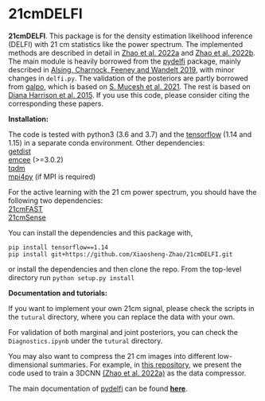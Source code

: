 # 21cmDELFI

**21cmDELFI**. This package is for the density estimation likelihood inference (DELFI) with 21 cm statistics like the power spectrum. The implemented methods are described in detail in [Zhao et al. 2022a](https://arxiv.org/abs/2105.03344) and [Zhao et al. 2022b](https://arxiv.com/). The main module is heavily borrowed from the [pydelfi](https://github.com/justinalsing/pydelfi) package, mainly described in [Alsing, Charnock, Feeney and Wandelt 2019](https://arxiv.org/abs/1903.00007), with minor changes in `delfi.py`.  The validation of the posteriors are partly borrowed from [galpo](https://github.com/smucesh/galpro/), which is based on [S. Mucesh et al. 2021](https://academic.oup.com/mnras/article/502/2/2770/6105325). The rest is based on [Diana Harrison et al. 2015](https://academic.oup.com/mnras/article/451/3/2610/1186451). If you use this code, please consider citing the corresponding these papers.

**Installation:**

The code is tested with python3 (3.6 and 3.7) and the [tensorflow](https://www.tensorflow.org) (1.14 and 1.15) in a separate conda environment. Other dependencies:<br>
[getdist](http://getdist.readthedocs.io/en/latest/)<br>
[emcee](http://dfm.io/emcee/current/) (>=3.0.2)<br>
[tqdm](https://github.com/tqdm/tqdm)<br>
[mpi4py](https://mpi4py.readthedocs.io/en/stable/) (if MPI is required)<br>

For the active learning with the 21 cm power spectrum, you should have the following two dependencies:<br>
[21cmFAST](https://github.com/andreimesinger/21cmFAST) <br>
[21cmSense](https://github.com/steven-murray/21cmSense) <br>

You can install the dependencies and this package with,
```
pip install tensorflow==1.14
pip install git+https://github.com/Xiaosheng-Zhao/21cmDELFI.git
```
or install the dependencies and then clone the repo. From the top-level directory run `python setup.py install`


**Documentation and tutorials:** 

If you want to implement your own 21cm signal, please check the scripts in the `tutural` directory, where you can replace the data with your own.<br> 

For validation of both marginal and joint posteriors, you can check the `Diagnostics.ipynb` under the `tutural` directory.

You may also want to compress the 21 cm images into different low-dimensional summaries. For example, in [this repository](https://github.com/Xiaosheng-Zhao/DELFI-3DCNN), we present the code used to train a 3DCNN [(Zhao et al. 2022a)](https://arxiv.org/abs/2105.03344) as the data compressor.

The main documentation of [pydelfi](https://github.com/justinalsing/pydelfi) can be found **[here](https://pydelfi.readthedocs.io/en/latest/)**.

